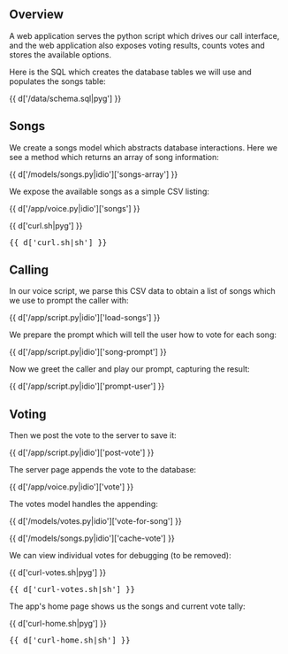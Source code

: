 ## Overview

A web application serves the python script which drives our call interface, and the web application also exposes voting results, counts votes and stores the available options.

Here is the SQL which creates the database tables we will use and populates the songs table:

{{ d['/data/schema.sql|pyg'] }}

## Songs

We create a songs model which abstracts database interactions. Here we see a method which returns an array of song information:

{{ d['/models/songs.py|idio']['songs-array'] }}

We expose the available songs as a simple CSV listing:

{{ d['/app/voice.py|idio']['songs'] }}

{{ d['curl.sh|pyg'] }}

<pre>
{{ d['curl.sh|sh'] }}
</pre>

## Calling

In our voice script, we parse this CSV data to obtain a list of songs which we use to prompt the caller with:

{{ d['/app/script.py|idio']['load-songs'] }}

We prepare the prompt which will tell the user how to vote for each song:

{{ d['/app/script.py|idio']['song-prompt'] }}

Now we greet the caller and play our prompt, capturing the result:

{{ d['/app/script.py|idio']['prompt-user'] }}

## Voting

Then we post the vote to the server to save it:

{{ d['/app/script.py|idio']['post-vote'] }}

The server page appends the vote to the database:

{{ d['/app/voice.py|idio']['vote'] }}

The votes model handles the appending:

{{ d['/models/votes.py|idio']['vote-for-song'] }}

{{ d['/models/songs.py|idio']['cache-vote'] }}

We can view individual votes for debugging (to be removed):

{{ d['curl-votes.sh|pyg'] }}

<pre>
{{ d['curl-votes.sh|sh'] }}
</pre>

The app's home page shows us the songs and current vote tally:

{{ d['curl-home.sh|pyg'] }}

<pre>
{{ d['curl-home.sh|sh'] }}
</pre>
